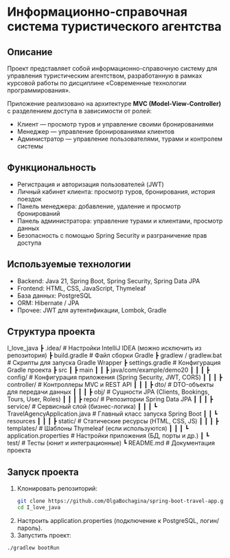 # Информационно-справочная система туристического агентства

## Описание
Проект представляет собой информационно-справочную систему для управления туристическим агентством, разработанную в рамках курсовой работы по дисциплине «Современные технологии программирования».

Приложение реализовано на архитектуре **MVC (Model-View-Controller)** с разделением доступа в зависимости от ролей:
- Клиент — просмотр туров и управление своими бронированиями
- Менеджер — управление бронированиями клиентов
- Администратор — управление пользователями, турами и контролем системы

## Функциональность
- Регистрация и авторизация пользователей (JWT)
- Личный кабинет клиента: просмотр туров, бронирования, история поездок
- Панель менеджера: добавление, удаление и просмотр бронирований
- Панель администратора: управление турами и клиентами, просмотр данных
- Безопасность с помощью Spring Security и разграничение прав доступа

## Используемые технологии
- Backend: Java 21, Spring Boot, Spring Security, Spring Data JPA  
- Frontend: HTML, CSS, JavaScript, Thymeleaf  
- База данных: PostgreSQL  
- ORM: Hibernate / JPA  
- Прочее: JWT для аутентификации, Lombok, Gradle
  
## Структура проекта

I_love_java
 ┣ .idea/                  # Настройки IntelliJ IDEA (можно исключить из репозитория)
 ┣ build.gradle            # Файл сборки Gradle
 ┣ gradlew / gradlew.bat   # Скрипты для запуска Gradle Wrapper
 ┣ settings.gradle         # Конфигурация Gradle проекта
 ┣ src
 ┃ ┣ main
 ┃ ┃ ┣ java/com/example/demo20
 ┃ ┃ ┃ ┣ config/           # Конфигурация приложения (Spring Security, JWT, CORS)
 ┃ ┃ ┃ ┣ controller/       # Контроллеры MVC и REST API
 ┃ ┃ ┃ ┣ dto/              # DTO-объекты для передачи данных
 ┃ ┃ ┃ ┣ obj/              # Сущности JPA (Clients, Bookings, Tours, User, Roles)
 ┃ ┃ ┃ ┣ repo/             # Репозитории Spring Data JPA
 ┃ ┃ ┃ ┣ service/          # Сервисный слой (бизнес-логика)
 ┃ ┃ ┃ ┗ TravelAgencyApplication.java # Главный класс запуска Spring Boot
 ┃ ┃ ┗ resources
 ┃ ┃ ┃ ┣ static/           # Статические ресурсы (HTML, CSS, JS)
 ┃ ┃ ┃ ┣ templates/        # Шаблоны Thymeleaf (если используются)
 ┃ ┃ ┃ ┗ application.properties # Настройки приложения (БД, порты и др.)
 ┃ ┗ test/                 # Тесты (юнит и интеграционные)
 ┗ README.md               # Документация проекта

## Запуск проекта
1. Клонировать репозиторий:
   ```bash
   git clone https://github.com/OlgaBochagina/spring-boot-travel-app.git
   cd I_love_java
2. Настроить application.properties (подключение к PostgreSQL, логин/пароль).
3. Запустить проект:
```bash
./gradlew bootRun
